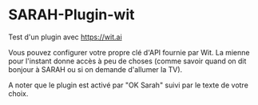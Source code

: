 SARAH-Plugin-wit
================

Test d'un plugin avec https://wit.ai

Vous pouvez configurer votre propre clé d'API fournie par Wit. La mienne pour l'instant donne accès à peu de choses (comme savoir quand on dit bonjour à SARAH ou si on demande d'allumer la TV).

A noter que le plugin est activé par "OK Sarah" suivi par le texte de votre choix.
